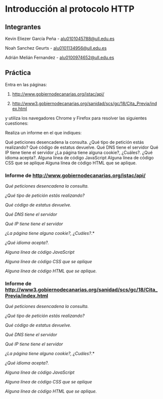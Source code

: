 # Introducción al protocolo HTTP

## Integrantes

Kevin Eliezer García Peña - alu0101045788@ull.edu.es

Noah Sanchez Geurts - alu0101134956@ull.edu.es

Adrián Melián Fernandez - alu0100974652@ull.edu.es


## Práctica

Entra en las páginas: 

1) http://www.gobiernodecanarias.org/istac/api/ 

2) http://www3.gobiernodecanarias.org/sanidad/scs/gc/18/Cita_Previa/index.html


y utiliza los navegadores Chrome y Firefox para resolver las siguientes cuestiones:

Realiza un informe en el que indiques:

Qué peticiones desencadena la consulta.
¿Qué tipo de petición estás realizando?
Qué código de estatus devuelve.
Qué DNS tiene el servidor
Qué IP tiene tiene el servidor
¿La página tiene alguna cookie?, ¿Cuáles?.
¿Qué idioma acepta?.
Alguna línea de código JavaScript
Alguna línea de código CSS que se aplique
Alguna línea de código HTML que se aplique.

### Informe de http://www.gobiernodecanarias.org/istac/api/ 

*Qué peticiones desencadena la consulta.*

*¿Qué tipo de petición estás realizando?*

*Qué código de estatus devuelve.*

*Qué DNS tiene el servidor*

*Qué IP tiene tiene el servidor*

*¿La página tiene alguna cookie?, ¿Cuáles?*.*

*¿Qué idioma acepta?.*

*Alguna línea de código JavaScript*

*Alguna línea de código CSS que se aplique*

*Alguna línea de código HTML que se aplique.*

### Informe de http://www3.gobiernodecanarias.org/sanidad/scs/gc/18/Cita_Previa/index.html

*Qué peticiones desencadena la consulta.*

*¿Qué tipo de petición estás realizando?*

*Qué código de estatus devuelve.*

*Qué DNS tiene el servidor*

*Qué IP tiene tiene el servidor*

*¿La página tiene alguna cookie?, ¿Cuáles?*.*

*¿Qué idioma acepta?.*

*Alguna línea de código JavaScript*

*Alguna línea de código CSS que se aplique*

*Alguna línea de código HTML que se aplique.*
